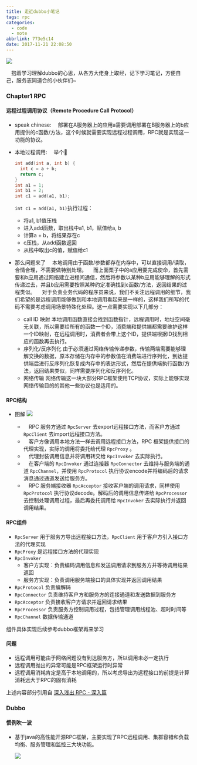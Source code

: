 ```yaml
---
title: 走近dubbo小笔记
tags: rpc
categories:
  - code
  - note
abbrlink: 773e5c14
date: 2017-11-21 22:08:50
---
```


![](http://opo02jcsr.bkt.clouddn.com/f6621bc02787ccbc679c0bb2b1b959fc.jpg)
<!-- more -->

&emsp;抱着学习理解dubbo的心思，从各方大佬身上取经，记下学习笔记，方便自己，服务志同道合的小伙伴们~

### Chapter1 RPC

#### 远程过程调用协议（Remote Procedure Call Protocol）

  - speak chinese:
    &emsp;部署在A服务器上的应用a需要调用部署在B服务器上的b应用提供的c函数/方法，这个时候就需要实现远程过程调用，RPC就是实现这一功能的协议。

  - 本地过程调用:
    &emsp;举个🌰
    ```c
    int add(int a, int b) {
      int c = a + b;
      return c;
    }
    int a1 = 1;
    int b1 = 2;
    int c1 = add(a1, b1);
    ```
    `int c1 = add(a1, b1)`执行过程：
      - 将a1, b1值压栈
      - 进入add函数，取出栈中a1, b1，赋值给a, b
      - 计算a + b，将结果存在c
      - c压栈，从add函数返回
      - 从栈中取出c的值，赋值给c1

  - 那么问题来了
    &emsp;本地调用由于函数/参数都存在内存中，可以直接调用/读取，合情合理，不需要做特别处理。
    &emsp;而上面栗子中的a应用要完成使命，首先需要和b应用通过网络建立进程间通信，然后将参数以某种b应用能够理解的形式传递过去，并且b应用需要按照某种约定准确找到c函数/方法，返回结果的过程类似。
    &emsp;对于负责业务代码的程序员来说，我们不关注远程调用的细节，我们希望的是远程调用能够做到和本地调用看起来是一样的，这样我们所写的代码不需要考虑调用场景特殊化处理。这一点需要实现以下几部分：
    - call ID 映射
      本地调用函数直接会找到函数指针，远程调用时，地址空间毫无关联，所以需要给所有的函数一个ID，消费端和提供端都需要维护这样一个ID映射，在远程调用时，消费者会带上这个ID，提供端根据ID找到相应的函数再去执行。
    - 序列化/反序列化
      由于必须通过网络传输传递参数，传输两端需要能够理解交换的数据，原本存储在内存中的参数值在消费端进行序列化，到达提供端后进行反序列化恢复成内存中的表达形式，然后在提供端执行函数/方法，返回结果类似，同样需要序列化和反序列化。
    - 网络传输
      网络传输这一块大部分RPC框架使用TCP协议，实际上能够实现网络传输目的的其他一些协议也是适用的。

#### RPC结构

- 图解
  ![](http://opo02jcsr.bkt.clouddn.com/94086df8115831bd40ef99719aacae9c.jpeg)

  - &emsp;RPC 服务方通过 `RpcServer` 去export远程接口方法，而客户方通过 `RpcClient` 去import远程接口方法。
  - &emsp;客户方像调用本地方法一样去调用远程接口方法，RPC 框架提供接口的代理实现，实际的调用将委托给代理 `RpcProxy` 。
  - &emsp;代理封装调用信息并将调用转交给 `RpcInvoker` 去实际执行。
  - &emsp;在客户端的 `RpcInvoker` 通过连接器 `RpcConnector` 去维持与服务端的通道 `RpcChannel`，并使用 `RpcProtocol` 执行协议encode并将编码后的请求消息通过通道发送给服务方。
  - &emsp;RPC 服务端接收器 `RpcAcceptor` 接收客户端的调用请求，同样使用 `RpcProtocol` 执行协议decode。解码后的调用信息传递给 `RpcProcessor` 去控制处理调用过程，最后再委托调用给 `RpcInvoker` 去实际执行并返回调用结果。

#### RPC组件

  - `RpcServer` 用于服务方导出远程接口方法，`RpcClient` 用于客户方引入接口方法的代理实现
  - `RpcProxy` 是远程接口方法的代理实现
  - `RpcInvoker`
    - 客户方实现：负责编码调用信息和发送调用请求到服务方并等待调用结果返回
    - 服务方实现：负责调用服务端接口的具体实现并返回调用结果
  - `RpcProtocol` 负责编解码
  - `RpcConnector` 负责维持客户方和服务方的连接通道和发送数据到服务方
  - `RpcAcceptor` 负责接收客户方请求并返回请求结果
  - `RpcProcessor` 负责服务方控制调用过程，包括管理调用线程池、超时时间等
  - `RpcChannel` 数据传输通道

  组件具体实现后续参考dubbo框架再来学习

#### 问题

  - 远程调用可能由于网络问题没有到达服务方，所以调用未必一定执行
  - 远程调用抛出的异常可能是RPC框架运行时异常
  - 远程调用消耗肯定是高于本地调用的，所以考虑导出为远程接口的前提是计算消耗远大于RPC的固有消耗


上述内容部分引用自 [深入浅出 RPC - 深入篇](http://blog.csdn.net/mindfloating/article/details/39474123)


### Dubbo

#### 惯例吹一波

- 基于java的高性能开源RPC框架，主要实现了RPC远程调用、集群容错和负载均衡、服务管理和监控三大块功能。

  ![](http://opo02jcsr.bkt.clouddn.com/deabda567257a04070d7183bef92e860.png)
